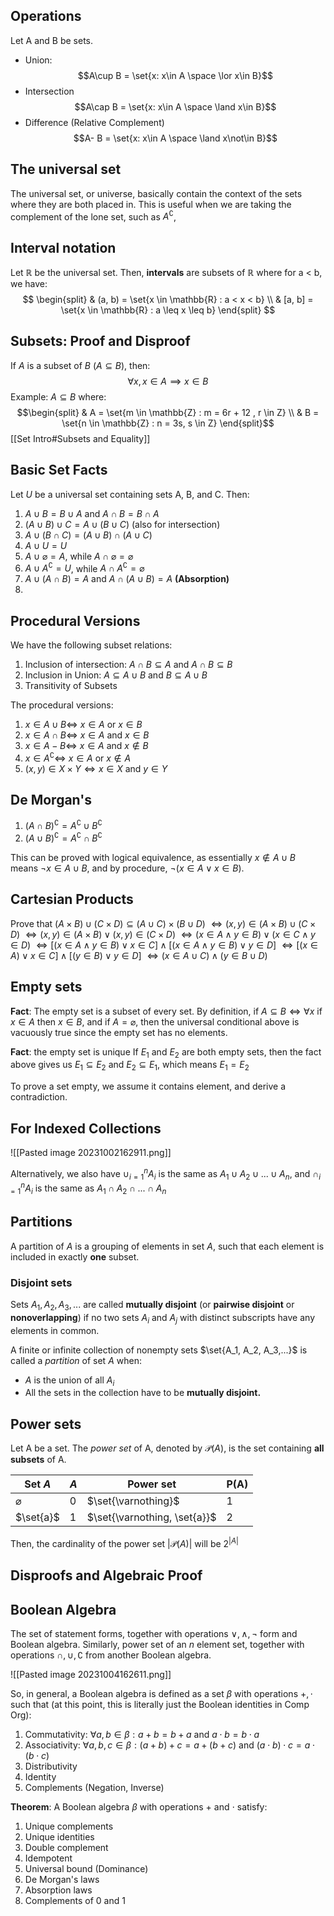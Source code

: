 ## Operations
Let A and B be sets.
- Union: 
$$A\cup B = \set{x: x\in A \space \lor x\in B}$$
- Intersection
$$A\cap B = \set{x: x\in A \space \land x\in B}$$
- Difference (Relative Complement)
$$A- B = \set{x: x\in A \space \land x\not\in B}$$
## The universal set
The universal set, or universe, basically contain the context of the sets where they are both placed in. This is useful when we are taking the complement of the lone set, such as $A^\complement$, 

## Interval notation
Let $\mathbb{R}$ be the universal set. Then, **intervals** are subsets of $\mathbb{R}$ where for a < b, we have: 
$$
\begin{split}
& (a, b) = \set{x \in \mathbb{R} : a < x < b} \\
& [a, b] = \set{x \in \mathbb{R} : a \leq x \leq b}
\end{split}
$$
## Subsets: Proof and Disproof
If $A$ is a subset of $B$ ($A \subseteq B$), then: 
$$\forall x, x \in A \implies x\in B$$
Example: $A \subseteq B$ where: 
$$\begin{split}
& A = \set{m \in \mathbb{Z} : m = 6r + 12 , r \in Z} \\
& B = \set{n \in \mathbb{Z} : n = 3s, s \in Z}
\end{split}$$
[[Set Intro#Subsets and Equality]]
## Basic Set Facts
Let $U$ be a universal set containing sets A, B, and C. Then: 
1. $A\cup B = B \cup A$ and $A\cap B = B \cap A$
2. $(A\cup B) \cup C = A \cup (B \cup C)$ (also for intersection)
3. $A\cup (B \cap C) = (A \cup B) \cap (A\cup C)$
4. $A \cup U = U$
5. $A \cup \varnothing = A$, while $A \cap \varnothing = \varnothing$
6. $A \cup A^\complement = U$, while $A \cap A^\complement = \varnothing$
7. $A\cup (A \cap B) = A$ and $A\cap (A \cup B) = A$ **(Absorption)**
8. 

## Procedural Versions
We have the following subset relations: 
1. Inclusion of intersection: $A \cap B \subseteq A$ and $A \cap B \subseteq B$
3. Inclusion in Union: $A \subseteq A \cup B$ and $B \subseteq A \cup B$
4. Transitivity of Subsets 

The procedural versions: 
1. $x \in A \cup B \Longleftrightarrow$ $x \in A$ or $x \in B$
2. $x \in A \cap B \Longleftrightarrow$ $x \in A$ and $x \in B$
3. $x \in A - B \Longleftrightarrow$ $x \in A$ and $x \not\in B$
4. $x \in A^\complement\Longleftrightarrow$ $x \in A$ or $x \not\in A$
5. $(x, y) \in X \times Y \Longleftrightarrow x \in X$ and $y \in Y$

## De Morgan's
1. $(A \cap B)^\complement = A^\complement \cup B^\complement$
2. $(A \cup B)^\complement = A^\complement \cap B^\complement$

This can be proved with logical equivalence, as essentially $x \not \in A\cup B$ means $\lnot x \in A\cup B$, and by procedure, $\lnot (x \in A \lor x \in B)$.

## Cartesian Products
Prove that $(A \times B) \cup (C \times D) \subseteq (A \cup C) \times (B \cup D)$
$\Longleftrightarrow (x, y) \in (A \times B) \cup (C \times D)$
$\Longleftrightarrow (x, y) \in (A \times B) \lor (x, y) \in (C \times D)$
$\Longleftrightarrow (x \in A \land y \in B) \lor (x \in C \land y \in D)$
$\Longleftrightarrow [(x \in A \land y \in B) \lor x \in C] \land [(x \in A \land y \in B) \lor y \in D]$
$\Longleftrightarrow [(x \in A) \lor x \in C] \land [(y \in B) \lor y \in D]$
$\Longleftrightarrow (x \in A \cup C) \land (y \in B \cup D)$
## Empty sets
**Fact**: The empty set is a subset of every set.
By definition, if $A \subseteq B \Longleftrightarrow \forall x$ if $x \in A$ then $x\in B$, and if $A = \varnothing$, then the universal conditional above is vacuously true since the empty set has no elements. 

**Fact**: the empty set is unique
If $E_1$ and $E_2$ are both empty sets, then the fact above gives us $E_1 \subseteq E_2$ and $E_2 \subseteq E_1$, which means $E_1 = E_2$

To prove a set empty, we assume it contains element, and derive a contradiction.

## For Indexed Collections
![[Pasted image 20231002162911.png]]

Alternatively, we also have $\cup^n_{i = 1}A_i$ is the same as $A_1 \cup A_2 \cup ...\cup A_n$, and $\cap^n_{i = 1}A_i$ is the same as $A_1 \cap A_2 \cap ...\cap A_n$

## Partitions
A partition of $A$ is a grouping of elements in set $A$, such that each element is included in exactly **one** subset.

### Disjoint sets
Sets $A_1, A_2, A_3,...$ are called **mutually disjoint** (or **pairwise disjoint** or **nonoverlapping**) if no two sets $A_i$ and $A_j$ with distinct subscripts have any elements in common. 

A finite or infinite collection of nonempty sets $\set{A_1, A_2, A_3,...}$ is called a *partition* of set $A$ when: 
- $A$ is the union of all $A_i$
- All the sets in the collection have to be **mutually disjoint.**

## Power sets
Let A be a set. The *power set* of A, denoted by $\mathcal{P}(A)$, is the set containing **all subsets** of A. 

| Set $A$       | $A$ | Power set                   | P(A) |
| ------------- | --- | --------------------------- | ---- | 
| $\varnothing$ | 0   | $\set{\varnothing}$         |  1     |   
| $\set{a}$     | 1   | $\set{\varnothing, \set{a}}$ | 2    |    

Then, the cardinality of the power set $|\mathcal{P}(A)|$ will be $2^{|A|}$ 

## Disproofs and Algebraic Proof

## Boolean Algebra
The set of statement forms, together with operations $\lor, \land, \lnot$ form and Boolean algebra. Similarly, power set of an $n$ element set, together with operations $\cap, \cup, \complement$ from another Boolean algebra.

![[Pasted image 20231004162611.png]]

So, in general, a Boolean algebra is defined as a set $\beta$ with operations $+, \cdot$ such that (at this point, this is literally just the Boolean identities in Comp Org): 
1. Commutativity: $\forall a, b \in \beta : a+b = b+a$ and $a\cdot b = b \cdot a$
2. Associativity: $\forall a, b, c \in \beta : (a+b)+c = a +(b+c)$ and $(a\cdot b) \cdot c = a\cdot (b \cdot c)$
3. Distributivity
4. Identity
5. Complements (Negation, Inverse)

**Theorem**: A Boolean algebra $\beta$ with operations $+$ and $\cdot$ satisfy: 
1. Unique complements
2. Unique identities
3. Double complement
4. Idempotent
5. Universal bound (Dominance)
6. De Morgan's laws
7. Absorption laws
8. Complements of 0 and 1
